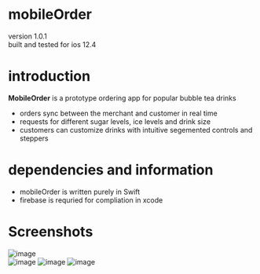 # mobileOrder
version 1.0.1  
built and tested for ios 12.4

# introduction
**MobileOrder** is a prototype ordering app for popular bubble tea drinks
* orders sync between the merchant and customer in real time
* requests for different sugar levels, ice levels and drink size
* customers can customize drinks with intuitive segemented controls and steppers

# dependencies and information
* mobileOrder is written purely in Swift
* firebase is requried for compliation in xcode

# Screenshots

![image](https://files.rafferli.com/mobileOrderMedia/placeOrder.png)  
![image](https://files.rafferli.com/mobileOrderMedia/drinkSelection.png)
![image](https://files.rafferli.com/mobileOrderMedia/modifierSelection.png)
![image](https://files.rafferli.com/mobileOrderMedia/confirmOrder.png)

